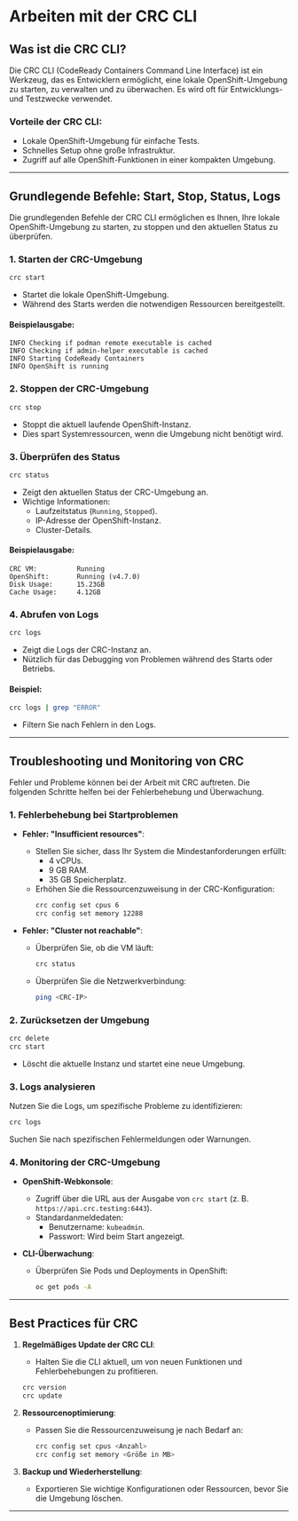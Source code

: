 
#  Arbeiten mit der CRC CLI
## Was ist die CRC CLI?

Die CRC CLI (CodeReady Containers Command Line Interface) ist ein Werkzeug, das es Entwicklern ermöglicht, eine lokale OpenShift-Umgebung zu starten, zu verwalten und zu überwachen. Es wird oft für Entwicklungs- und Testzwecke verwendet.

### Vorteile der CRC CLI:
- Lokale OpenShift-Umgebung für einfache Tests.
- Schnelles Setup ohne große Infrastruktur.
- Zugriff auf alle OpenShift-Funktionen in einer kompakten Umgebung.

---

## Grundlegende Befehle: Start, Stop, Status, Logs

Die grundlegenden Befehle der CRC CLI ermöglichen es Ihnen, Ihre lokale OpenShift-Umgebung zu starten, zu stoppen und den aktuellen Status zu überprüfen.

### 1. Starten der CRC-Umgebung
```bash
crc start
```
- Startet die lokale OpenShift-Umgebung.
- Während des Starts werden die notwendigen Ressourcen bereitgestellt.

#### Beispielausgabe:
```
INFO Checking if podman remote executable is cached
INFO Checking if admin-helper executable is cached
INFO Starting CodeReady Containers
INFO OpenShift is running
```

### 2. Stoppen der CRC-Umgebung
```bash
crc stop
```
- Stoppt die aktuell laufende OpenShift-Instanz.
- Dies spart Systemressourcen, wenn die Umgebung nicht benötigt wird.

### 3. Überprüfen des Status
```bash
crc status
```
- Zeigt den aktuellen Status der CRC-Umgebung an.
- Wichtige Informationen:
  - Laufzeitstatus (`Running`, `Stopped`).
  - IP-Adresse der OpenShift-Instanz.
  - Cluster-Details.

#### Beispielausgabe:
```
CRC VM:          Running
OpenShift:       Running (v4.7.0)
Disk Usage:      15.23GB
Cache Usage:     4.12GB
```

### 4. Abrufen von Logs
```bash
crc logs
```
- Zeigt die Logs der CRC-Instanz an.
- Nützlich für das Debugging von Problemen während des Starts oder Betriebs.

#### Beispiel:
```bash
crc logs | grep "ERROR"
```
- Filtern Sie nach Fehlern in den Logs.

---

## Troubleshooting und Monitoring von CRC

Fehler und Probleme können bei der Arbeit mit CRC auftreten. Die folgenden Schritte helfen bei der Fehlerbehebung und Überwachung.

### 1. Fehlerbehebung bei Startproblemen
- **Fehler: "Insufficient resources"**:
  - Stellen Sie sicher, dass Ihr System die Mindestanforderungen erfüllt:
    - 4 vCPUs.
    - 9 GB RAM.
    - 35 GB Speicherplatz.
  - Erhöhen Sie die Ressourcenzuweisung in der CRC-Konfiguration:
    ```bash
    crc config set cpus 6
    crc config set memory 12288
    ```

- **Fehler: "Cluster not reachable"**:
  - Überprüfen Sie, ob die VM läuft:
    ```bash
    crc status
    ```
  - Überprüfen Sie die Netzwerkverbindung:
    ```bash
    ping <CRC-IP>
    ```

### 2. Zurücksetzen der Umgebung
```bash
crc delete
crc start
```
- Löscht die aktuelle Instanz und startet eine neue Umgebung.

### 3. Logs analysieren
Nutzen Sie die Logs, um spezifische Probleme zu identifizieren:
```bash
crc logs
```
Suchen Sie nach spezifischen Fehlermeldungen oder Warnungen.

### 4. Monitoring der CRC-Umgebung
- **OpenShift-Webkonsole**:
  - Zugriff über die URL aus der Ausgabe von `crc start` (z. B. `https://api.crc.testing:6443`).
  - Standardanmeldedaten:
    - Benutzername: `kubeadmin`.
    - Passwort: Wird beim Start angezeigt.

- **CLI-Überwachung**:
  - Überprüfen Sie Pods und Deployments in OpenShift:
    ```bash
    oc get pods -A
    ```

---

## Best Practices für CRC

1. **Regelmäßiges Update der CRC CLI**:
   - Halten Sie die CLI aktuell, um von neuen Funktionen und Fehlerbehebungen zu profitieren.
   ```bash
   crc version
   crc update
   ```

2. **Ressourcenoptimierung**:
   - Passen Sie die Ressourcenzuweisung je nach Bedarf an:
     ```bash
     crc config set cpus <Anzahl>
     crc config set memory <Größe in MB>
     ```

3. **Backup und Wiederherstellung**:
   - Exportieren Sie wichtige Konfigurationen oder Ressourcen, bevor Sie die Umgebung löschen.

---
